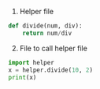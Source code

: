 1. Helper file
```py
def divide(num, div):
    return num/div
```
2. File to call helper file
```py
import helper
x = helper.divide(10, 2)
print(x)
```
